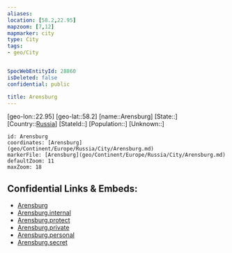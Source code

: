```yaml
---
aliases: 
location: [58.2,22.95]
mapzoom: [7,12] 
mapmarker: city 
type: City
tags:
- geo/City


SpocWebEntityId: 28860
isDeleted: false
confidential: public

title: Arensburg
---
```

[geo-lon::22.95]
[geo-lat::58.2]
[name::Arensburg]
[State::]
[Country::[Russia](geo/Continent/Europe/Russia.md)]
[StateId::]
[Population::]
[Unknown::]


```leaflet
id: Arensburg
coordinates: [Arensburg](geo/Continent/Europe/Russia/City/Arensburg.md)
markerFile: [Arensburg](geo/Continent/Europe/Russia/City/Arensburg.md)
defaultZoom: 11 
maxZoom: 18
```


## Confidential Links & Embeds: 
- [Arensburg](../../../../../../_public/geo/Continent/Europe/Russia/City/Arensburg.md) 
- [Arensburg.internal](../../../../../../_internal/geo/Continent/Europe/Russia/City/Arensburg.internal.md) 
- [Arensburg.protect](../../../../../../_protect/geo/Continent/Europe/Russia/City/Arensburg.protect.md) 
- [Arensburg.private](../../../../../../_private/geo/Continent/Europe/Russia/City/Arensburg.private.md) 
- [Arensburg.personal](../../../../../../_personal/geo/Continent/Europe/Russia/City/Arensburg.personal.md) 
- [Arensburg.secret](../../../../../../_secret/geo/Continent/Europe/Russia/City/Arensburg.secret.md) 
